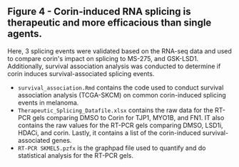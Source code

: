 ## Figure 4 - Corin-induced RNA splicing is therapeutic and more efficacious than single agents.
Here, 3 splicing events were validated based on the RNA-seq data and used to compare corin's impact on splicing to MS-275, and GSK-LSD1. Additionally, survival association analysis was conducted to determine if corin induces survival-associated splicing events.
  - `survival_association.Rmd` contains the code used to conduct survival association analysis (TCGA-SKCM) on common corin-induced splicing events in melanoma. 
  - `Therapeutic_Splicing_Datafile.xlsx` contains the raw data for the RT-PCR gels comparing DMSO to Corin for TJP1, MYO1B, and FN1. IT also contains the raw values for the RT-PCR gels comparing DMSO, LSD1i, HDACi, and corin. Lastly, it contains a list of the corin-induced survival-associated genes. 
  - `RT-PCR SKMEL5.pzfx` is the graphpad file used to quantify and do statistical analysis for the RT-PCR gels.
  

